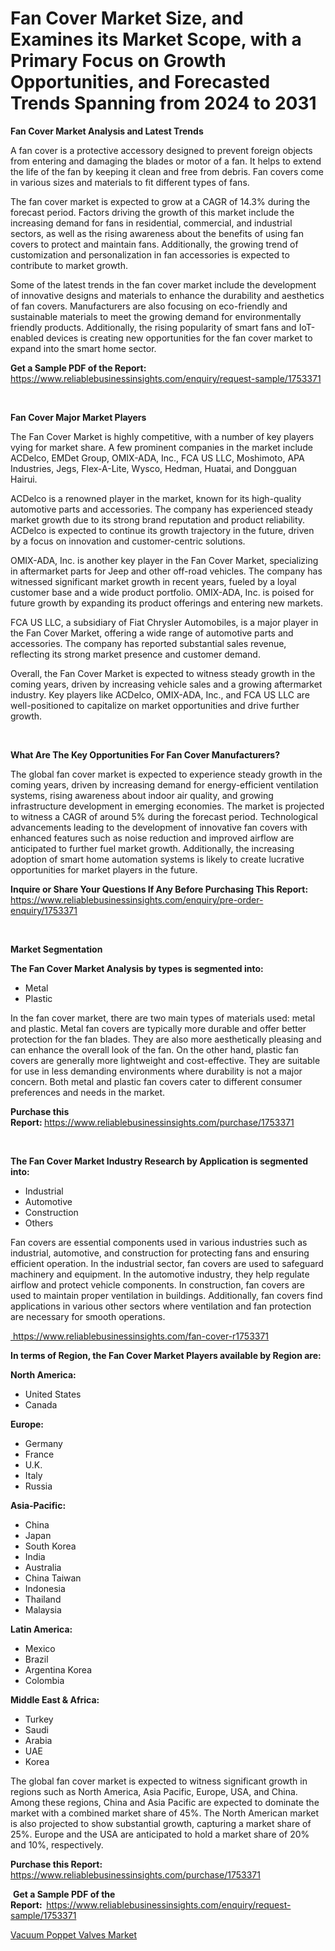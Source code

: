 <p><h1>Fan Cover Market Size, and Examines its Market Scope, with a Primary Focus on Growth Opportunities, and Forecasted Trends Spanning from 2024 to 2031</h1></p><p><strong>Fan Cover Market Analysis and Latest Trends</strong></p>
<p><p>A fan cover is a protective accessory designed to prevent foreign objects from entering and damaging the blades or motor of a fan. It helps to extend the life of the fan by keeping it clean and free from debris. Fan covers come in various sizes and materials to fit different types of fans.</p><p>The fan cover market is expected to grow at a CAGR of 14.3% during the forecast period. Factors driving the growth of this market include the increasing demand for fans in residential, commercial, and industrial sectors, as well as the rising awareness about the benefits of using fan covers to protect and maintain fans. Additionally, the growing trend of customization and personalization in fan accessories is expected to contribute to market growth.</p><p>Some of the latest trends in the fan cover market include the development of innovative designs and materials to enhance the durability and aesthetics of fan covers. Manufacturers are also focusing on eco-friendly and sustainable materials to meet the growing demand for environmentally friendly products. Additionally, the rising popularity of smart fans and IoT-enabled devices is creating new opportunities for the fan cover market to expand into the smart home sector.</p></p>
<p><strong>Get a Sample PDF of the Report:&nbsp;</strong> <a href="https://www.reliablebusinessinsights.com/enquiry/request-sample/1753371">https://www.reliablebusinessinsights.com/enquiry/request-sample/1753371</a></p>
<p>&nbsp;</p>
<p><strong>Fan Cover Major Market Players</strong></p>
<p><p>The Fan Cover Market is highly competitive, with a number of key players vying for market share. A few prominent companies in the market include ACDelco, EMDet Group, OMIX-ADA, Inc., FCA US LLC, Moshimoto, APA Industries, Jegs, Flex-A-Lite, Wysco, Hedman, Huatai, and Dongguan Hairui.</p><p>ACDelco is a renowned player in the market, known for its high-quality automotive parts and accessories. The company has experienced steady market growth due to its strong brand reputation and product reliability. ACDelco is expected to continue its growth trajectory in the future, driven by a focus on innovation and customer-centric solutions.</p><p>OMIX-ADA, Inc. is another key player in the Fan Cover Market, specializing in aftermarket parts for Jeep and other off-road vehicles. The company has witnessed significant market growth in recent years, fueled by a loyal customer base and a wide product portfolio. OMIX-ADA, Inc. is poised for future growth by expanding its product offerings and entering new markets.</p><p>FCA US LLC, a subsidiary of Fiat Chrysler Automobiles, is a major player in the Fan Cover Market, offering a wide range of automotive parts and accessories. The company has reported substantial sales revenue, reflecting its strong market presence and customer demand.</p><p>Overall, the Fan Cover Market is expected to witness steady growth in the coming years, driven by increasing vehicle sales and a growing aftermarket industry. Key players like ACDelco, OMIX-ADA, Inc., and FCA US LLC are well-positioned to capitalize on market opportunities and drive further growth.</p></p>
<p>&nbsp;</p>
<p><strong>What Are The Key Opportunities For Fan Cover Manufacturers?</strong></p>
<p><p>The global fan cover market is expected to experience steady growth in the coming years, driven by increasing demand for energy-efficient ventilation systems, rising awareness about indoor air quality, and growing infrastructure development in emerging economies. The market is projected to witness a CAGR of around 5% during the forecast period. Technological advancements leading to the development of innovative fan covers with enhanced features such as noise reduction and improved airflow are anticipated to further fuel market growth. Additionally, the increasing adoption of smart home automation systems is likely to create lucrative opportunities for market players in the future.</p></p>
<p><strong>Inquire or Share Your Questions If Any Before Purchasing This Report:</strong> <a href="https://www.reliablebusinessinsights.com/enquiry/pre-order-enquiry/1753371">https://www.reliablebusinessinsights.com/enquiry/pre-order-enquiry/1753371</a></p>
<p>&nbsp;</p>
<p><strong>Market Segmentation</strong></p>
<p><strong>The Fan Cover Market Analysis by types is segmented into:</strong></p>
<p><ul><li>Metal</li><li>Plastic</li></ul></p>
<p><p>In the fan cover market, there are two main types of materials used: metal and plastic. Metal fan covers are typically more durable and offer better protection for the fan blades. They are also more aesthetically pleasing and can enhance the overall look of the fan. On the other hand, plastic fan covers are generally more lightweight and cost-effective. They are suitable for use in less demanding environments where durability is not a major concern. Both metal and plastic fan covers cater to different consumer preferences and needs in the market.</p></p>
<p><strong>Purchase this Report:&nbsp;</strong><a href="https://www.reliablebusinessinsights.com/purchase/1753371">https://www.reliablebusinessinsights.com/purchase/1753371</a></p>
<p>&nbsp;</p>
<p><strong>The Fan Cover Market Industry Research by Application is segmented into:</strong></p>
<p><ul><li>Industrial</li><li>Automotive</li><li>Construction</li><li>Others</li></ul></p>
<p><p>Fan covers are essential components used in various industries such as industrial, automotive, and construction for protecting fans and ensuring efficient operation. In the industrial sector, fan covers are used to safeguard machinery and equipment. In the automotive industry, they help regulate airflow and protect vehicle components. In construction, fan covers are used to maintain proper ventilation in buildings. Additionally, fan covers find applications in various other sectors where ventilation and fan protection are necessary for smooth operations.</p></p>
<p><a href="https://www.reliablebusinessinsights.com/fan-cover-r1753371">&nbsp;https://www.reliablebusinessinsights.com/fan-cover-r1753371</a></p>
<p><strong>In terms of Region, the Fan Cover Market Players available by Region are:</strong></p>
<p>
    <p> <strong> North America: </strong>
        <ul>
            <li>United States</li>
            <li>Canada</li>
        </ul>
        </p> 
    <p> <strong> Europe: </strong>
        <ul>
            <li>Germany</li>
            <li>France</li>
            <li>U.K.</li>
            <li>Italy</li>
            <li>Russia</li>
        </ul>
        </p> 
    <p> <strong> Asia-Pacific: </strong>
        <ul>
            <li>China</li>
            <li>Japan</li>
            <li>South Korea</li>
            <li>India</li>
            <li>Australia</li>
            <li>China Taiwan</li>
            <li>Indonesia</li>
            <li>Thailand</li>
            <li>Malaysia</li>
        </ul>
        </p> 
    <p> <strong> Latin America: </strong>
        <ul>
            <li>Mexico</li>
            <li>Brazil</li>
            <li>Argentina Korea</li>
            <li>Colombia</li>
        </ul>
        </p> 
    <p> <strong> Middle East & Africa: </strong>
        <ul>
            <li>Turkey</li>
            <li>Saudi</li>
            <li>Arabia</li>
            <li>UAE</li>
            <li>Korea</li>
        </ul>
    </p>
    </p>
<p><p>The global fan cover market is expected to witness significant growth in regions such as North America, Asia Pacific, Europe, USA, and China. Among these regions, China and Asia Pacific are expected to dominate the market with a combined market share of 45%. The North American market is also projected to show substantial growth, capturing a market share of 25%. Europe and the USA are anticipated to hold a market share of 20% and 10%, respectively.</p></p>
<p><strong>Purchase this Report: </strong><a href="https://www.reliablebusinessinsights.com/purchase/1753371">https://www.reliablebusinessinsights.com/purchase/1753371</a></p>
<p>&nbsp;<strong>Get a Sample PDF of the Report:&nbsp;&nbsp;</strong><a href="https://www.reliablebusinessinsights.com/enquiry/request-sample/1753371">https://www.reliablebusinessinsights.com/enquiry/request-sample/1753371</a></p>
<p><strong></strong></p>
<p><p><a href="https://view.publitas.com/reportprime-1/vacuum-poppet-valves-market-research-report-includes-analysis-on-market-size-share-and-growth-rate-at-14-6-cagr-forecasted-from-2024-to-2031/">Vacuum Poppet Valves Market</a></p></p>